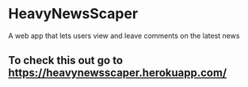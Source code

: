 # HeavyNewsScaper
A web app that lets users view and leave comments on the latest news
## To check this out go to https://heavynewsscaper.herokuapp.com/